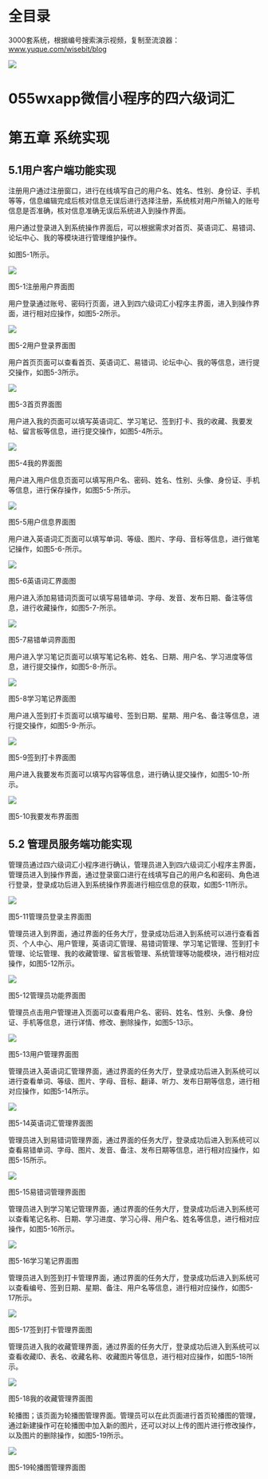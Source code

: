 # 全目录

3000套系统，根据编号搜索演示视频，复制至流浪器：www.yuque.com/wisebit/blog


![](https://bitwise.oss-cn-heyuan.aliyuncs.com/2024/11/06/qq_wechat.png)
# 055wxapp微信小程序的四六级词汇
# 第五章 系统实现
## 5.1用户客户端功能实现
注册用户通过注册窗口，进行在线填写自己的用户名、姓名、性别、身份证、手机等等，信息编辑完成后核对信息无误后进行选择注册，系统核对用户所输入的账号信息是否准确，核对信息准确无误后系统进入到操作界面。

用户通过登录进入到系统操作界面后，可以根据需求对首页、英语词汇、易错词、论坛中心、我的等模块进行管理维护操作。

如图5-1所示。

![](/md/blog.009.png)

图5-1注册用户界面图

用户登录通过账号、密码行页面，进入到四六级词汇小程序主界面，进入到操作界面，进行相对应操作，如图5-2所示。

![](/md/blog.010.png)

图5-2用户登录界面图

用户首页页面可以查看首页、英语词汇、易错词、论坛中心、我的等信息，进行提交操作，如图5-3所示。

![](/md/blog.011.png)

图5-3首页界面图

用户进入我的页面可以填写英语词汇、学习笔记、签到打卡、我的收藏、我要发帖、留言板等信息，进行提交操作，如图5-4所示。

![](/md/blog.012.png)

图5-4我的界面图

用户进入用户信息页面可以填写用户名、密码、姓名、性别、头像、身份证、手机等信息，进行保存操作，如图5-5-所示。

![](/md/blog.013.png)

图5-5用户信息界面图

用户进入英语词汇页面可以填写单词、等级、图片、字母、音标等信息，进行做笔记操作，如图5-6-所示。

![](/md/blog.014.png)

图5-6英语词汇界面图

用户进入添加易错词页面可以填写易错单词、字母、发音、发布日期、备注等信息，进行收藏操作，如图5-7-所示。

![](/md/blog.015.png)

图5-7易错单词界面图

用户进入学习笔记页面可以填写笔记名称、姓名、日期、用户名、学习进度等信息，进行提交操作，如图5-8-所示。

![](/md/blog.016.png)

图5-8学习笔记界面图

用户进入签到打卡页面可以填写编号、签到日期、星期、用户名、备注等信息，进行提交操作，如图5-9-所示。

![](/md/blog.017.png)

图5-9签到打卡界面图

用户进入我要发布页面可以填写内容等信息，进行确认提交操作，如图5-10-所示。

![](/md/blog.018.png)

图5-10我要发布界面图

## 5.2 管理员服务端功能实现
管理员通过四六级词汇小程序进行确认，管理员进入到四六级词汇小程序主界面，管理员进入到操作界面，通过登录窗口进行在线填写自己的用户名和密码、角色进行登录，登录成功后进入到系统操作界面进行相应信息的获取，如图5-11所示。

![](/md/blog.019.png)

图5-11管理员登录主界面图

管理员进入到界面，通过界面的任务大厅，登录成功后进入到系统可以进行查看首页、个人中心、用户管理，英语词汇管理、易错词管理、学习笔记管理、签到打卡管理、论坛管理、我的收藏管理、留言板管理、系统管理等功能模块，进行相对应操作，如图5-12所示。

![](/md/blog.020.png)

图5-12管理员功能界面图

管理员点击用户管理进入页面可以查看用户名、密码、姓名、性别、头像、身份证、手机等信息，进行详情、修改、删除操作，如图5-13示。

![](/md/blog.021.png)

图5-13用户管理界面图

管理员进入英语词汇管理界面，通过界面的任务大厅，登录成功后进入到系统可以进行查看单词、等级、图片、字母、音标、翻译、听力、发布日期等信息，进行相对应操作，如图5-14所示。

![](/md/blog.022.png)

图5-14英语词汇管理界面图

管理员进入到易错词管理界面，通过界面的任务大厅，登录成功后进入到系统可以查看易错单词、字母、图片、发音、备注、发布日期等信息，进行相对应操作，如图5-15所示。

![](/md/blog.023.png)

图5-15易错词管理界面图

管理员进入到学习笔记管理界面，通过界面的任务大厅，登录成功后进入到系统可以查看笔记名称、日期、学习进度、学习心得、用户名、姓名等信息，进行相对应操作，如图5-16所示。

![](/md/blog.024.png)

图5-16学习笔记界面图

管理员进入到签到打卡管理界面，通过界面的任务大厅，登录成功后进入到系统可以查看编号、签到日期、星期、备注、用户名等信息，进行相对应操作，如图5-17所示。

![](/md/blog.025.png)

图5-17签到打卡管理界面图

管理员进入我的收藏管理界面，通过界面的任务大厅，登录成功后进入到系统可以查看收藏ID、表名、收藏名称、收藏图片等信息，进行相对应操作，如图5-18所示。

![](/md/blog.026.png)

图5-18我的收藏管理界面图

轮播图；该页面为轮播图管理界面。管理员可以在此页面进行首页轮播图的管理，通过新建操作可在轮播图中加入新的图片，还可以对以上传的图片进行修改操作，以及图片的删除操作，如图5-19所示。

![](/md/blog.027.png)

图5-19轮播图管理界面图









